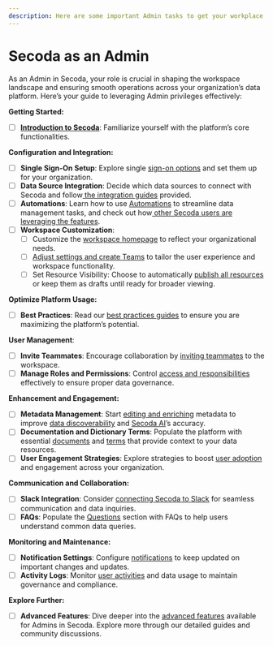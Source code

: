 ```yaml
---
description: Here are some important Admin tasks to get your workplace up and running.
---
```


# Secoda as an Admin

As an Admin in Secoda, your role is crucial in shaping the workspace landscape and ensuring smooth operations across your organization’s data platform. Here’s your guide to leveraging Admin privileges effectively:

**Getting Started:**

* [ ] [**Introduction to Secoda**](../../): Familiarize yourself with the platform’s core functionalities.

**Configuration and Integration:**

* [ ] **Single Sign-On Setup**: Explore single [sign-on options](../../readme/secoda-as-an-admin/sign-in-options.md) and set them up for your organization.
* [ ] **Data Source Integration**: Decide which data sources to connect with Secoda and follow[ the integration guides](connect-your-data/) provided.
* [ ] **Automations**: Learn how to use [Automations](../../features/automations.md) to streamline data management tasks, and check out how[ other Secoda users are leveraging the features](../../features/automations/automations-use-cases.md).
* [ ] **Workspace Customization**:
  * [ ] Customize the [workspace homepage](../../features/custom-homepage.md) to reflect your organizational needs.
  * [ ] [Adjust settings and create Teams](../../best-practices/best-practices-for-setting-up-your-workspace.md) to tailor the user experience and workspace functionality.
  * [ ] Set Resource Visibility: Choose to automatically [publish all resources](add-documentation/publishing.md) or keep them as drafts until ready for broader viewing.

**Optimize Platform Usage:**

* [ ] **Best Practices**: Read our [best practices guides](../../best-practices/) to ensure you are maximizing the platform’s potential.

**User Management**:

* [ ] **Invite Teammates**: Encourage collaboration by [inviting teammates](invite-teammates/) to the workspace.
* [ ] **Manage Roles and Permissions**: Control [access and responsibilities](../../user-management/) effectively to ensure proper data governance.

**Enhancement and Engagement:**

* [ ] **Metadata Management**: Start [editing and enriching](../../resource-and-metadata-management/add-documentation/) metadata to improve [data discoverability](../../features/search.md) and [Secoda AI](../../features/ai-assistant/)’s accuracy.
* [ ] **Documentation and Dictionary Terms**: Populate the platform with essential [documents](../../features/documents/) and [terms](../../features/dictionary.md) that provide context to your data resources.
* [ ] **User Engagement Strategies**: Explore strategies to boost [user adoption](../../readme/secoda-as-an-admin/user-engagement-and-adoption/) and engagement across your organization.

**Communication and Collaboration:**

* [ ] **Slack Integration**: Consider [connecting Secoda to Slack](../../integrations/productivity-tools/slack-connection/slack-user-guide.md) for seamless communication and data inquiries.
* [ ] **FAQs**: Populate the [Questions](../../features/ask-questions-in-secoda.md) section with FAQs to help users understand common data queries.

**Monitoring and Maintenance:**

* [ ] **Notification Settings**: Configure [notifications](../../features/notifications.md) to keep updated on important changes and updates.
* [ ] **Activity Logs**: Monitor [user activities](../../features/activity-log.md) and data usage to maintain governance and compliance.

**Explore Further:**

* [ ] **Advanced Features**: Dive deeper into the [advanced features](../../features/) available for Admins in Secoda. Explore more through our detailed guides and community discussions.
